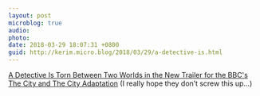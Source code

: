 ```yaml
---
layout: post
microblog: true
audio: 
photo: 
date: 2018-03-29 18:07:31 +0800
guid: http://kerim.micro.blog/2018/03/29/a-detective-is.html
---
```

[A Detective Is Torn Between Two Worlds in the New Trailer for the BBC's The City and The City Adaptation](https://io9.gizmodo.com/a-detective-is-torn-between-two-worlds-in-the-new-trail-1824148522?utm_campaign=socialflow_io9_facebook&utm_source=io9_facebook&utm_medium=socialflow) (I really hope they don’t screw this up…)
